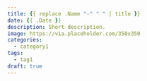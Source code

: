 ```yaml
---
title: {{ replace .Name "-" " " | title }}
date: {{ .Date }}
description: Short description.
image: https://via.placeholder.com/350x350
categories:
  - category1
tags:
  - tag1
draft: true
---
```


